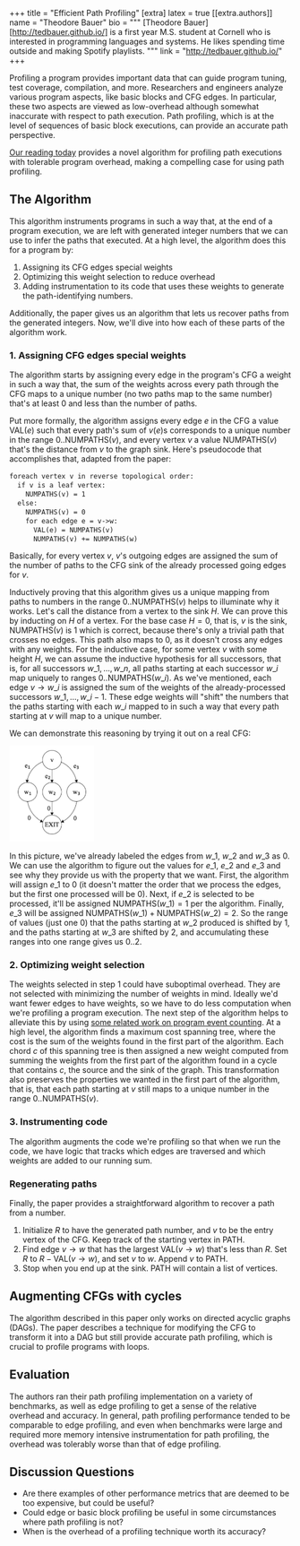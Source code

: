 +++
title = "Efficient Path Profiling"
[extra]
latex = true
[[extra.authors]]
name = "Theodore Bauer"
bio = """
  [Theodore Bauer][http://tedbauer.github.io/] is a first year M.S. student at Cornell who is interested in programming languages and systems. He likes spending time outside and making Spotify playlists.
"""
link = "http://tedbauer.github.io/"
+++

Profiling a program provides important data that can guide program tuning, test coverage, compilation, and more. Researchers and engineers analyze various program aspects, like basic blocks and CFG edges. In particular, these two aspects are viewed as low-overhead although somewhat inaccurate with respect to path execution. Path profiling, which is at the level of sequences of basic block executions, can provide an accurate path perspective.

[Our reading today][pathprofiling] provides a novel algorithm for profiling path executions with tolerable program overhead, making a compelling case for using path profiling.

## The Algorithm

This algorithm instruments programs in such a way that, at the end of a program execution, we are left with generated integer numbers that we can use to infer the paths that executed. At a high level, the algorithm does this for a program by:

1. Assigning its CFG edges special weights
2. Optimizing this weight selection to reduce overhead
3. Adding instrumentation to its code that uses these weights to generate the path-identifying numbers.

Additionally, the paper gives us an algorithm that lets us recover paths from the generated integers. Now, we'll dive into how each of these parts of the algorithm work.

### 1. Assigning CFG edges special weights

The algorithm starts by assigning every edge in the program's CFG a weight in such a way that, the sum of the weights across every path through the CFG maps to a unique number (no two paths map to the same number) that's at least $0$ and less than the number of paths.

Put more formally, the algorithm assigns every edge $e$ in the CFG a value $\text{VAL}(e)$ such that every path's sum of $v(e)$s corresponds to a unique number in the range $0..\text{NUMPATHS}(v)$, and every vertex $v$ a value $\text{NUMPATHS}(v)$ that's the distance from $v$ to the graph sink. Here's pseudocode that accomplishes that, adapted from the paper:

```
foreach vertex v in reverse topological order:
  if v is a leaf vertex:
    NUMPATHS(v) = 1
  else:
    NUMPATHS(v) = 0
    for each edge e = v->w:
      VAL(e) = NUMPATHS(v)
      NUMPATHS(v) += NUMPATHS(w)
```

Basically, for every vertex $v$, $v$'s outgoing edges are assigned the sum of the number of paths to the CFG sink of the already processed going edges for $v$.

Inductively proving that this algorithm gives us a unique mapping from paths to numbers in the range $0..\text{NUMPATHS}(v)$ helps to illuminate why it works. Let's call the distance from a vertex to the sink $H$. We can prove this by inducting on $H$ of a vertex. For the base case $H=0$, that is, $v$ is the sink, $\text{NUMPATHS}(v)$ is $1$ which is correct, because there's only a trivial path that crosses no edges. This path also maps to $0$, as it doesn't cross any edges with any weights. For the inductive case, for some vertex $v$ with some height $H$, we can assume the inductive hypothesis for all successors, that is, for all successors $w\_1, ..., w\_n$, all paths starting at each successor $w\_i$ map uniquely to ranges $0..\text{NUMPATHS}(w\_i)$. As we've mentioned, each edge $v \rightarrow w\_i$ is assigned the sum of the weights of the already-processed successors $w\_1, ..., w\_{i-1}$. These edge weights will "shift" the numbers that the paths starting with each $w\_i$ mapped to in such a way that every path starting at $v$ will map to a unique number.

We can demonstrate this reasoning by trying it out on a real CFG:

<img src="graph.png" style="width: 30%;">

In this picture, we've already labeled the edges from $w\_1$, $w\_2$ and $w\_3$ as $0$. We can use the algorithm to figure out the values for $e\_1$, $e\_2$ and $e\_3$ and see why they provide us  with the property that we want. First, the algorithm will assign $e\_1$ to $0$ (it doesn't matter the order that we process the edges, but the first one processed will be $0$). Next, if $e\_2$ is selected to be processed, it'll be assigned $\text{NUMPATHS}(w\_1)=1$ per the algorithm. Finally, $e\_3$ will be assigned $\text{NUMPATHS}(w\_1) + \text{NUMPATHS}(w\_2)=2$. So the range of values (just one $0$) that the paths starting at $w\_2$ produced is shifted by 1, and the paths starting at $w\_3$ are shifted by 2, and accumulating these ranges into one range gives us $0..2$.

### 2. Optimizing weight selection

The weights selected in step 1 could have suboptimal overhead. They are not selected with minimizing the number of weights in mind. Ideally we'd want fewer edges to have weights, so we have to do less computation when we're profiling a program execution. The next step of the algorithm helps to alleviate this by using [some related work on program event counting][eventcounting]. At a high level, the algorithm finds a maximum cost spanning tree, where the cost is the sum of the weights found in the first part of the algorithm. Each chord $c$ of this spanning tree is then assigned a new weight computed from summing the weights from the first part of the algorithm found in a cycle that contains $c$, the source and the sink of the graph. This transformation also preserves the properties we wanted in the first part of the algorithm, that is, that each path starting at $v$ still maps to a unique number in the range $0..\text{NUMPATHS}(v)$.

### 3. Instrumenting code

The algorithm augments the code we're profiling so that when we run the code, we have logic that tracks which edges are traversed and which weights are added to our running sum. 

### Regenerating paths

Finally, the paper provides a straightforward algorithm to recover a path from a number.

1. Initialize $R$ to have the generated path number, and $v$ to be the entry vertex of the CFG. Keep track of the starting vertex in $\text{PATH}$.
2. Find edge $v \rightarrow w$ that has the largest $\text{VAL}(v \rightarrow w)$ that's less than $R$. Set $R$ to $R-\text{VAL}(v \rightarrow w)$, and set $v$ to $w$. Append $v$ to $\text{PATH}$.
3. Stop when you end up at the sink. $\text{PATH}$ will contain a list of vertices.

## Augmenting CFGs with cycles

The algorithm described in this paper only works on directed acyclic graphs (DAGs). The paper describes a technique for modifying the CFG to transform it into a DAG but still provide accurate path profiling, which is crucial to profile programs with loops.

## Evaluation

The authors ran their path profiling implementation on a variety of benchmarks, as well as edge profiling to get a sense of the relative overhead and accuracy. In general, path profiling performance tended to be comparable to edge profiling, and even when benchmarks were large and required more memory intensive instrumentation for path profiling, the overhead was tolerably worse than that of edge profiling.

## Discussion Questions

- Are there examples of other performance metrics that are deemed to be too expensive, but could be useful?
- Could edge or basic block profiling be useful in some circumstances where path profiling is not?
- When is the overhead of a profiling technique worth its accuracy?

[pathprofiling]: https://dl.acm.org/doi/10.5555/243846.243857
[eventcounting]: https://dl.acm.org/doi/10.1145/186025.186027.
